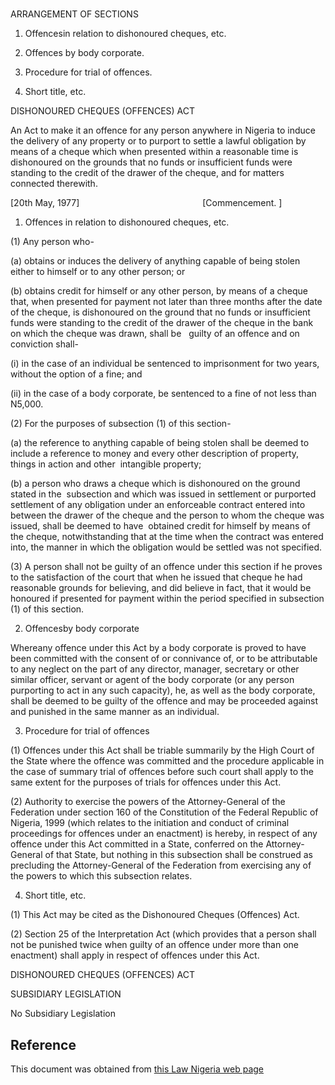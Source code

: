 # 

ARRANGEMENT OF SECTIONS

1. Offencesin relation to dishonoured cheques, etc.

2. Offences by body corporate.

3. Procedure for trial of offences.

4. Short title, etc.

DISHONOURED CHEQUES (OFFENCES) ACT

An Act to make it an offence for any person anywhere in Nigeria to induce the delivery of any property or to purport to settle a lawful obligation by means of a cheque which when presented within a reasonable time is dishonoured on the grounds that no funds or insufficient funds were standing to the credit of the drawer of the cheque, and for matters connected therewith.

[20th May, 1977]                                                  [Commencement. ]

1. Offences in relation to dishonoured cheques, etc.

(1) Any person who-

(a) obtains or induces the delivery of anything capable of being stolen either to himself or to any other person; or

(b) obtains credit for himself or any other person, by means of a cheque that, when presented for payment not later than three months after the date of the cheque, is dishonoured on the ground that no funds or insufficient funds were standing to the credit of the drawer of the cheque in the bank on which the cheque was drawn, shall be   guilty of an offence and on conviction shall-

(i) in the case of an individual be sentenced to imprisonment for two years, without the option of a fine; and

(ii) in the case of a body corporate, be sentenced to a fine of not less than  N5,000.

(2) For the purposes of subsection (1) of this section-

(a) the reference to anything capable of being stolen shall be deemed to include a reference to money and every other description of property, things in action and other  intangible property;

(b) a person who draws a cheque which is dishonoured on the ground stated in the  subsection and which was issued in settlement or purported settlement of any obligation under an enforceable contract entered into between the drawer of the cheque and the person to whom the cheque was issued, shall be deemed to have  obtained credit for himself by means of the cheque, notwithstanding that at the time when the contract was entered into, the manner in which the obligation would be settled was not specified.

(3) A person shall not be guilty of an offence under this section if he proves to the satisfaction of the court that when he issued that cheque he had reasonable grounds for believing, and did believe in fact, that it would be honoured if presented for payment within the period specified in subsection (1) of this section.

2. Offencesby body corporate

Whereany offence under this Act by a body corporate is proved to have been committed with the consent of or connivance of, or to be attributable to any neglect on the part of any director, manager, secretary or other similar officer, servant or agent of the body corporate (or any person purporting to act in any such capacity), he, as well as the body corporate, shall be deemed to be guilty of the offence and may be proceeded against and punished in the same manner as an individual.

3. Procedure for trial of offences

(1) Offences under this Act shall be triable summarily by the High Court of the State where the offence was committed and the procedure applicable in the case of summary trial of offences before such court shall apply to the same extent for the purposes of trials for offences under this Act.

(2) Authority to exercise the powers of the Attorney-General of the Federation under section 160 of the Constitution of the Federal Republic of Nigeria, 1999 (which relates to the initiation and conduct of criminal proceedings for offences under an enactment) is hereby, in respect of any offence under this Act committed in a State, conferred on the Attorney-General of that State, but nothing in this subsection shall be construed as precluding the Attorney-General of the Federation from exercising any of the powers to which this subsection relates.

4. Short title, etc.

(1) This Act may be cited as the Dishonoured Cheques (Offences) Act.

(2) Section 25 of the Interpretation Act (which provides that a person shall not be punished twice when guilty of an offence under more than one enactment) shall apply in respect of offences under this Act.

DISHONOURED CHEQUES (OFFENCES) ACT

SUBSIDIARY LEGISLATION

No Subsidiary Legislation

## Reference

This document was obtained from [this Law Nigeria web page](http://www.lawnigeria.com/LFN/D/Dishounoured-Cheques%28Offences%29Act.php)
